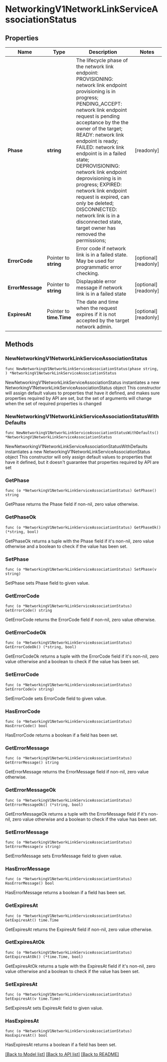 # NetworkingV1NetworkLinkServiceAssociationStatus

## Properties

Name | Type | Description | Notes
------------ | ------------- | ------------- | -------------
**Phase** | **string** | The lifecycle phase of the network link endpoint:   PROVISIONING: network link endpoint provisioning is in progress;   PENDING_ACCEPT: network link endpoint request is pending acceptance by the the owner of the target;   READY:  network link endpoint is ready;   FAILED: network link endpoint is in a failed state;   DEPROVISIONING: network link endpoint deprovisioning is in progress;   EXPIRED: network link endpoint request is expired, can only be deleted;   DISCONNECTED: network link is in a disconnected state, target owner has removed the permissions;  | [readonly] 
**ErrorCode** | Pointer to **string** | Error code if network link is in a failed state. May be used for programmatic error checking. | [optional] [readonly] 
**ErrorMessage** | Pointer to **string** | Displayable error message if network link is in a failed state | [optional] [readonly] 
**ExpiresAt** | Pointer to **time.Time** | The date and time when the request expires if it is not accepted by the target network admin. | [optional] [readonly] 

## Methods

### NewNetworkingV1NetworkLinkServiceAssociationStatus

`func NewNetworkingV1NetworkLinkServiceAssociationStatus(phase string, ) *NetworkingV1NetworkLinkServiceAssociationStatus`

NewNetworkingV1NetworkLinkServiceAssociationStatus instantiates a new NetworkingV1NetworkLinkServiceAssociationStatus object
This constructor will assign default values to properties that have it defined,
and makes sure properties required by API are set, but the set of arguments
will change when the set of required properties is changed

### NewNetworkingV1NetworkLinkServiceAssociationStatusWithDefaults

`func NewNetworkingV1NetworkLinkServiceAssociationStatusWithDefaults() *NetworkingV1NetworkLinkServiceAssociationStatus`

NewNetworkingV1NetworkLinkServiceAssociationStatusWithDefaults instantiates a new NetworkingV1NetworkLinkServiceAssociationStatus object
This constructor will only assign default values to properties that have it defined,
but it doesn't guarantee that properties required by API are set

### GetPhase

`func (o *NetworkingV1NetworkLinkServiceAssociationStatus) GetPhase() string`

GetPhase returns the Phase field if non-nil, zero value otherwise.

### GetPhaseOk

`func (o *NetworkingV1NetworkLinkServiceAssociationStatus) GetPhaseOk() (*string, bool)`

GetPhaseOk returns a tuple with the Phase field if it's non-nil, zero value otherwise
and a boolean to check if the value has been set.

### SetPhase

`func (o *NetworkingV1NetworkLinkServiceAssociationStatus) SetPhase(v string)`

SetPhase sets Phase field to given value.


### GetErrorCode

`func (o *NetworkingV1NetworkLinkServiceAssociationStatus) GetErrorCode() string`

GetErrorCode returns the ErrorCode field if non-nil, zero value otherwise.

### GetErrorCodeOk

`func (o *NetworkingV1NetworkLinkServiceAssociationStatus) GetErrorCodeOk() (*string, bool)`

GetErrorCodeOk returns a tuple with the ErrorCode field if it's non-nil, zero value otherwise
and a boolean to check if the value has been set.

### SetErrorCode

`func (o *NetworkingV1NetworkLinkServiceAssociationStatus) SetErrorCode(v string)`

SetErrorCode sets ErrorCode field to given value.

### HasErrorCode

`func (o *NetworkingV1NetworkLinkServiceAssociationStatus) HasErrorCode() bool`

HasErrorCode returns a boolean if a field has been set.

### GetErrorMessage

`func (o *NetworkingV1NetworkLinkServiceAssociationStatus) GetErrorMessage() string`

GetErrorMessage returns the ErrorMessage field if non-nil, zero value otherwise.

### GetErrorMessageOk

`func (o *NetworkingV1NetworkLinkServiceAssociationStatus) GetErrorMessageOk() (*string, bool)`

GetErrorMessageOk returns a tuple with the ErrorMessage field if it's non-nil, zero value otherwise
and a boolean to check if the value has been set.

### SetErrorMessage

`func (o *NetworkingV1NetworkLinkServiceAssociationStatus) SetErrorMessage(v string)`

SetErrorMessage sets ErrorMessage field to given value.

### HasErrorMessage

`func (o *NetworkingV1NetworkLinkServiceAssociationStatus) HasErrorMessage() bool`

HasErrorMessage returns a boolean if a field has been set.

### GetExpiresAt

`func (o *NetworkingV1NetworkLinkServiceAssociationStatus) GetExpiresAt() time.Time`

GetExpiresAt returns the ExpiresAt field if non-nil, zero value otherwise.

### GetExpiresAtOk

`func (o *NetworkingV1NetworkLinkServiceAssociationStatus) GetExpiresAtOk() (*time.Time, bool)`

GetExpiresAtOk returns a tuple with the ExpiresAt field if it's non-nil, zero value otherwise
and a boolean to check if the value has been set.

### SetExpiresAt

`func (o *NetworkingV1NetworkLinkServiceAssociationStatus) SetExpiresAt(v time.Time)`

SetExpiresAt sets ExpiresAt field to given value.

### HasExpiresAt

`func (o *NetworkingV1NetworkLinkServiceAssociationStatus) HasExpiresAt() bool`

HasExpiresAt returns a boolean if a field has been set.


[[Back to Model list]](../README.md#documentation-for-models) [[Back to API list]](../README.md#documentation-for-api-endpoints) [[Back to README]](../README.md)


